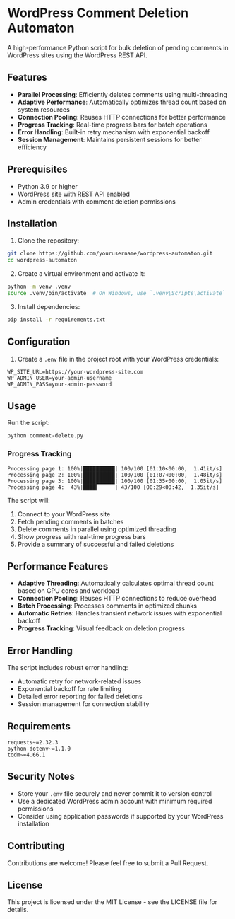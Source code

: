 # WordPress Comment Deletion Automaton

A high-performance Python script for bulk deletion of pending comments in WordPress sites using the WordPress REST API.

## Features

- **Parallel Processing**: Efficiently deletes comments using multi-threading
- **Adaptive Performance**: Automatically optimizes thread count based on system resources
- **Connection Pooling**: Reuses HTTP connections for better performance
- **Progress Tracking**: Real-time progress bars for batch operations
- **Error Handling**: Built-in retry mechanism with exponential backoff
- **Session Management**: Maintains persistent sessions for better efficiency

## Prerequisites

- Python 3.9 or higher
- WordPress site with REST API enabled
- Admin credentials with comment deletion permissions

## Installation

1. Clone the repository:
```bash
git clone https://github.com/yourusername/wordpress-automaton.git
cd wordpress-automaton
```

2. Create a virtual environment and activate it:
```bash
python -m venv .venv
source .venv/bin/activate  # On Windows, use `.venv\Scripts\activate`
```

3. Install dependencies:
```bash
pip install -r requirements.txt
```

## Configuration

1. Create a `.env` file in the project root with your WordPress credentials:
```env
WP_SITE_URL=https://your-wordpress-site.com
WP_ADMIN_USER=your-admin-username
WP_ADMIN_PASS=your-admin-password
```

## Usage

Run the script:
```bash
python comment-delete.py
```

### Progress Tracking
```
Processing page 1: 100%|██████████| 100/100 [01:10<00:00,  1.41it/s]
Processing page 2: 100%|██████████| 100/100 [01:07<00:00,  1.48it/s]
Processing page 3: 100%|██████████| 100/100 [01:35<00:00,  1.05it/s]
Processing page 4:  43%|████▎     | 43/100 [00:29<00:42,  1.35it/s]
```

The script will:
1. Connect to your WordPress site
2. Fetch pending comments in batches
3. Delete comments in parallel using optimized threading
4. Show progress with real-time progress bars
5. Provide a summary of successful and failed deletions

## Performance Features

- **Adaptive Threading**: Automatically calculates optimal thread count based on CPU cores and workload
- **Connection Pooling**: Reuses HTTP connections to reduce overhead
- **Batch Processing**: Processes comments in optimized chunks
- **Automatic Retries**: Handles transient network issues with exponential backoff
- **Progress Tracking**: Visual feedback on deletion progress

## Error Handling

The script includes robust error handling:
- Automatic retry for network-related issues
- Exponential backoff for rate limiting
- Detailed error reporting for failed deletions
- Session management for connection stability

## Requirements

```
requests~=2.32.3
python-dotenv~=1.1.0
tqdm~=4.66.1
```

## Security Notes

- Store your `.env` file securely and never commit it to version control
- Use a dedicated WordPress admin account with minimum required permissions
- Consider using application passwords if supported by your WordPress installation

## Contributing

Contributions are welcome! Please feel free to submit a Pull Request.

## License

This project is licensed under the MIT License - see the LICENSE file for details.
